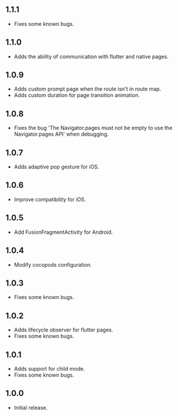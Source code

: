 ## 1.1.1

* Fixes some known bugs.

## 1.1.0

* Adds the ability of communication with flutter and native pages.

## 1.0.9

* Adds custom prompt page when the route isn't in route map.
* Adds custom duration for page transition animation.

## 1.0.8

* Fixes the bug 'The Navigator.pages must not be empty to use the Navigator.pages API' when debugging.

## 1.0.7

* Adds adaptive pop gesture for iOS.

## 1.0.6

* Improve compatibility for iOS.

## 1.0.5

* Add FusionFragmentActivity for Android.

## 1.0.4

* Modify cocopods configuration.

## 1.0.3

* Fixes some known bugs.

## 1.0.2

* Adds lifecycle observer for flutter pages.
* Fixes some known bugs.

## 1.0.1

* Adds support for child mode.
* Fixes some known bugs.

## 1.0.0

* Initial release.